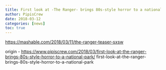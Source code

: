 ```yaml
---
title: First look at -The Ranger- brings 80s-style horror to a national park
author: PipisCrew
date: 2018-03-12
categories: [news]
toc: true
---
```


https://mashable.com/2018/03/11/the-ranger-teaser-sxsw

origin - https://www.pipiscrew.com/2018/03/first-look-at-the-ranger-brings-80s-style-horror-to-a-national-park/ first-look-at-the-ranger-brings-80s-style-horror-to-a-national-park